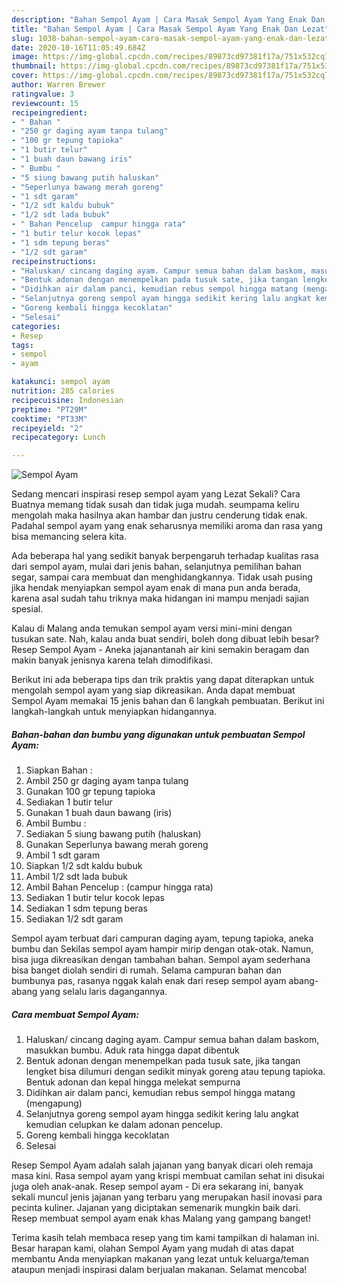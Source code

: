 ```yaml
---
description: "Bahan Sempol Ayam | Cara Masak Sempol Ayam Yang Enak Dan Lezat"
title: "Bahan Sempol Ayam | Cara Masak Sempol Ayam Yang Enak Dan Lezat"
slug: 1038-bahan-sempol-ayam-cara-masak-sempol-ayam-yang-enak-dan-lezat
date: 2020-10-16T11:05:49.684Z
image: https://img-global.cpcdn.com/recipes/89873cd97381f17a/751x532cq70/sempol-ayam-foto-resep-utama.jpg
thumbnail: https://img-global.cpcdn.com/recipes/89873cd97381f17a/751x532cq70/sempol-ayam-foto-resep-utama.jpg
cover: https://img-global.cpcdn.com/recipes/89873cd97381f17a/751x532cq70/sempol-ayam-foto-resep-utama.jpg
author: Warren Brewer
ratingvalue: 3
reviewcount: 15
recipeingredient:
- " Bahan "
- "250 gr daging ayam tanpa tulang"
- "100 gr tepung tapioka"
- "1 butir telur"
- "1 buah daun bawang iris"
- " Bumbu "
- "5 siung bawang putih haluskan"
- "Seperlunya bawang merah goreng"
- "1 sdt garam"
- "1/2 sdt kaldu bubuk"
- "1/2 sdt lada bubuk"
- " Bahan Pencelup  campur hingga rata"
- "1 butir telur kocok lepas"
- "1 sdm tepung beras"
- "1/2 sdt garam"
recipeinstructions:
- "Haluskan/ cincang daging ayam. Campur semua bahan dalam baskom, masukkan bumbu. Aduk rata hingga dapat dibentuk"
- "Bentuk adonan dengan menempelkan pada tusuk sate, jika tangan lengket bisa dilumuri dengan sedikit minyak goreng atau tepung tapioka. Bentuk adonan dan kepal hingga melekat sempurna"
- "Didihkan air dalam panci, kemudian rebus sempol hingga matang (mengapung)"
- "Selanjutnya goreng sempol ayam hingga sedikit kering lalu angkat kemudian celupkan ke dalam adonan pencelup."
- "Goreng kembali hingga kecoklatan"
- "Selesai"
categories:
- Resep
tags:
- sempol
- ayam

katakunci: sempol ayam 
nutrition: 285 calories
recipecuisine: Indonesian
preptime: "PT29M"
cooktime: "PT33M"
recipeyield: "2"
recipecategory: Lunch

---
```



![Sempol Ayam](https://img-global.cpcdn.com/recipes/89873cd97381f17a/751x532cq70/sempol-ayam-foto-resep-utama.jpg)

Sedang mencari inspirasi resep sempol ayam yang Lezat Sekali? Cara Buatnya memang tidak susah dan tidak juga mudah. seumpama keliru mengolah maka hasilnya akan hambar dan justru cenderung tidak enak. Padahal sempol ayam yang enak seharusnya memiliki aroma dan rasa yang bisa memancing selera kita.

Ada beberapa hal yang sedikit banyak berpengaruh terhadap kualitas rasa dari sempol ayam, mulai dari jenis bahan, selanjutnya pemilihan bahan segar, sampai cara membuat dan menghidangkannya. Tidak usah pusing jika hendak menyiapkan sempol ayam enak di mana pun anda berada, karena asal sudah tahu triknya maka hidangan ini mampu menjadi sajian spesial.

Kalau di Malang anda temukan sempol ayam versi mini-mini dengan tusukan sate. Nah, kalau anda buat sendiri, boleh dong dibuat lebih besar? Resep Sempol Ayam - Aneka jajanantanah air kini semakin beragam dan makin banyak jenisnya karena telah dimodifikasi.


Berikut ini ada beberapa tips dan trik praktis yang dapat diterapkan untuk mengolah sempol ayam yang siap dikreasikan. Anda dapat membuat Sempol Ayam memakai 15 jenis bahan dan 6 langkah pembuatan. Berikut ini langkah-langkah untuk menyiapkan hidangannya.

<!--inarticleads1-->

##### Bahan-bahan dan bumbu yang digunakan untuk pembuatan Sempol Ayam:

1. Siapkan  Bahan :
1. Ambil 250 gr daging ayam tanpa tulang
1. Gunakan 100 gr tepung tapioka
1. Sediakan 1 butir telur
1. Gunakan 1 buah daun bawang (iris)
1. Ambil  Bumbu :
1. Sediakan 5 siung bawang putih (haluskan)
1. Gunakan Seperlunya bawang merah goreng
1. Ambil 1 sdt garam
1. Siapkan 1/2 sdt kaldu bubuk
1. Ambil 1/2 sdt lada bubuk
1. Ambil  Bahan Pencelup : (campur hingga rata)
1. Sediakan 1 butir telur kocok lepas
1. Sediakan 1 sdm tepung beras
1. Sediakan 1/2 sdt garam


Sempol ayam terbuat dari campuran daging ayam, tepung tapioka, aneka bumbu dan Sekilas sempol ayam hampir mirip dengan otak-otak. Namun, bisa juga dikreasikan dengan tambahan bahan. Sempol ayam sederhana bisa banget diolah sendiri di rumah. Selama campuran bahan dan bumbunya pas, rasanya nggak kalah enak dari resep sempol ayam abang-abang yang selalu laris dagangannya. 

<!--inarticleads2-->

##### Cara membuat Sempol Ayam:

1. Haluskan/ cincang daging ayam. Campur semua bahan dalam baskom, masukkan bumbu. Aduk rata hingga dapat dibentuk
1. Bentuk adonan dengan menempelkan pada tusuk sate, jika tangan lengket bisa dilumuri dengan sedikit minyak goreng atau tepung tapioka. Bentuk adonan dan kepal hingga melekat sempurna
1. Didihkan air dalam panci, kemudian rebus sempol hingga matang (mengapung)
1. Selanjutnya goreng sempol ayam hingga sedikit kering lalu angkat kemudian celupkan ke dalam adonan pencelup.
1. Goreng kembali hingga kecoklatan
1. Selesai


Resep Sempol Ayam adalah salah jajanan yang banyak dicari oleh remaja masa kini. Rasa sempol ayam yang krispi membuat camilan sehat ini disukai juga oleh anak-anak. Resep sempol ayam - Di era sekarang ini, banyak sekali muncul jenis jajanan yang terbaru yang merupakan hasil inovasi para pecinta kuliner. Jajanan yang diciptakan semenarik mungkin baik dari. Resep membuat sempol ayam enak khas Malang yang gampang banget! 

Terima kasih telah membaca resep yang tim kami tampilkan di halaman ini. Besar harapan kami, olahan Sempol Ayam yang mudah di atas dapat membantu Anda menyiapkan makanan yang lezat untuk keluarga/teman ataupun menjadi inspirasi dalam berjualan makanan. Selamat mencoba!
